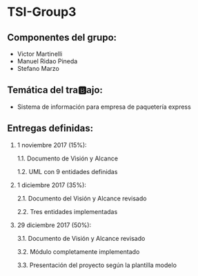 # TSI-Group3

## Componentes del grupo:
* Victor Martinelli
* Manuel Ridao Pineda
* Stefano Marzo

## Temática del tra:b:ajo:
* Sistema de información para empresa de paquetería express

## Entregas definidas:
1. 1 noviembre 2017 (15%):

    1.1. Documento de Visión y Alcance

    1.2. UML con 9 entidades definidas

2. 1 diciembre 2017 (35%):

    2.1. Documento del Visión y Alcance revisado
    
    2.2. Tres entidades implementadas
    
3. 29 diciembre 2017 (50%):

    3.1. Documento de Visión y Alcance revisado
    
    3.2. Módulo completamente implementado
    
    3.3. Presentación del proyecto según la plantilla modelo
